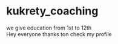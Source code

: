 # kukrety_coaching
we give education from 1st to 12th
<br> 
Hey everyone thanks ton check my profile
